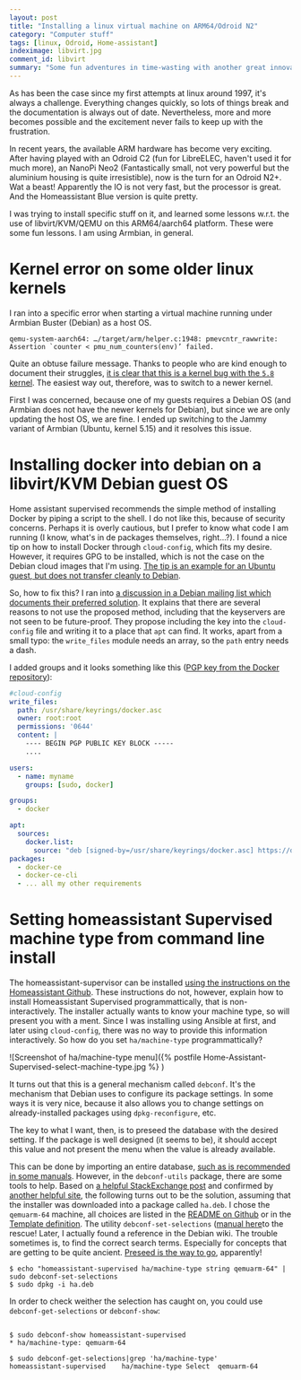 ```yaml
---
layout: post
title: "Installing a linux virtual machine on ARM64/Odroid N2"
category: "Computer stuff"
tags: [linux, Odroid, Home-assistant]
indeximage: libvirt.jpg
comment_id: libvirt
summary: "Some fun adventures in time-wasting with another great innovation: virtual machined in Linux."
---
```


As has been the case since my first attempts at linux around 1997, it's always a challenge. Everything changes quickly, so lots of things break and the documentation is always out of date. Nevertheless, more and more becomes possible and the excitement never fails to keep up with the frustration.

In recent years, the available ARM hardware has become very exciting. After having played with an Odroid C2 (fun for LibreELEC, haven't used it for much more), an NanoPi Neo2 (Fantastically small, not very powerful but the aluminium housing is quite irresistible), now is the turn for an Odroid N2+. Wat a beast! Apparently the IO is not very fast, but the processor is great. And the Homeassistant Blue version is quite pretty.

I was trying to install specific stuff on it, and learned some lessons w.r.t. the use of libvirt/KVM/QEMU on this ARM64/aarch64 platform. These were some fun lessons. I am using Armbian, in general.

# Kernel error on some older linux kernels

I ran into a specific error when starting a virtual machine running under Armbian Buster (Debian) as a host OS.

```shell
qemu-system-aarch64: …/target/arm/helper.c:1948: pmevcntr_rawwrite: Assertion `counter < pmu_num_counters(env)’ failed. 
```

Quite an obtuse failure message. Thanks to people who are kind enough to document their struggles, [it is clear that this is a kernel bug with the `5.8` kernel](https://discuss.linuxcontainers.org/t/vms-do-not-start-on-lxd-4-10-4-11-on-aarch64-with-kernel-5-10/10227/5). The easiest way out, therefore, was to switch to a newer kernel.

First I was concerned, because one of my guests requires a Debian OS (and Armbian does not have the newer kernels for Debian), but since we are only updating the host OS, we are fine.
I ended up switching to the Jammy variant of Armbian (Ubuntu, kernel 5.15) and it resolves this issue.

# Installing docker into debian on a libvirt/KVM Debian guest OS

Home assistant supervised recommends the simple method of installing Docker by piping a script to the shell. I do not like this, because of security concerns. Perhaps it is overly cautious, but I prefer to know what code I am running (I know, what's in de packages themselves, right...?). I found a nice tip on how to install Docker through `cloud-config`, which fits my desire. However, it requires GPG to be installed, which is not the case on the Debian cloud images that I'm using.
[The tip is an example for an Ubuntu guest, but does not transfer cleanly to Debian](https://stackoverflow.com/questions/24418815/how-do-i-install-docker-using-cloud-init).


So, how to fix this?
I ran into [a discussion in a Debian mailing list which documents their preferred solution](https://bugs.debian.org/cgi-bin/bugreport.cgi?bug=970796). It explains that there are several reasons to not use the proposed method, including that the keyservers are not seen to be future-proof. They propose including the key into the `cloud-config` file and writing it to a place that `apt` can find. It works, apart from a small typo: the `write_files` module needs an array, so the `path` entry needs a dash.

I added groups and it looks something like this ([PGP key from the Docker repository](https://download.docker.com/linux/debian/gpg)):



```yaml
#cloud-config
write_files:
  path: /usr/share/keyrings/docker.asc
  owner: root:root
  permissions: '0644'
  content: |
    ---- BEGIN PGP PUBLIC KEY BLOCK -----
    ....

users:
  - name: myname
    groups: [sudo, docker]

groups:
  - docker

apt:
  sources:
    docker.list:
      source: "deb [signed-by=/usr/share/keyrings/docker.asc] https://download.docker.com/linux/debian buster stable"
packages:
  - docker-ce
  - docker-ce-cli
  - ... all my other requirements
```

# Setting homeassistant Supervised machine type from command line install

The homeassistant-supervisor can be installed [using the instructions on the Homeassistant Github](https://github.com/home-assistant/supervised-installer). These instructions do not, however, explain how to install Homeassistant Supervised programmattically, that is non-interactively. The installer actually wants to know your machine type, so will present you with a ment. Since I was installing using Ansible at first, and later using `cloud-config`, there was no way to provide this information interactively. So how do you set `ha/machine-type` programmattically?

![Screenshot of ha/machine-type menu]({% postfile Home-Assistant-Supervised-select-machine-type.jpg %} )

It turns out that this is a general mechanism called `debconf`. It's the mechanism that Debian uses to configure its package settings. In some ways it is very nice, because it also allows you to change settings on already-installed packages using `dpkg-reconfigure`, etc.

The key to what I want, then, is to preseed the database with the desired setting. If the package is well designed (it seems to be), it should accept this value and not present the menu when the value is already available.

This can be done by importing an entire database, [such as is recommended in some manuals](http://manpages.ubuntu.com/manpages/impish/man7/debconf.7.html). However, in the `debconf-utils` package, there are some tools to help. Based on [a helpful StackExchange post](https://unix.stackexchange.com/questions/106552/apt-get-install-without-debconf-prompt) and confirmed by [another helpful site](http://www.microhowto.info/howto/perform_an_unattended_installation_of_a_debian_package.html), the following turns out to be the solution, assuming that the installer was downloaded into a package called `ha.deb`. I chose the `qemuarm-64` machine, all choices are listed in the [README on Github](https://github.com/home-assistant/supervised-installer/blob/main/README.md) or in the [Template definition](https://github.com/home-assistant/supervised-installer/blob/main/homeassistant-supervised/DEBIAN/templates). 
The utility `debconf-set-selections` ([manual here](http://manpages.ubuntu.com/manpages/bionic/man1/debconf-set-selections.1.html)to the rescue!
Later, I actually found a reference in the Debian wiki. The trouble sometimes is, to find the correct search terms. Especially for concepts that are getting to be quite ancient. [Preseed is the way to go](https://wiki.debian.org/PackageManagement/Preseed), apparently!


``` shell
$ echo "homeassistant-supervised ha/machine-type string qemuarm-64" | sudo debconf-set-selections
$ sudo dpkg -i ha.deb
```

In order to check weither the selection has caught on, you could use `debconf-get-selections` or `debconf-show`:

```shell

$ sudo debconf-show homeassistant-supervised
* ha/machine-type: qemuarm-64

$ sudo debconf-get-selections|grep 'ha/machine-type'
homeassistant-supervised	ha/machine-type	Select	qemuarm-64
```

